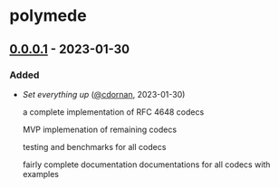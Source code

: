 # polymede

## [0.0.0.1] - 2023-01-30

### Added

* _Set everything up_ ([@cdornan], 2023-01-30)

    a complete implementation of RFC 4648 codecs

    MVP implemenation of remaining codecs

    testing and benchmarks for all codecs

    fairly complete documentation documentations for all codecs with examples

[Unreleased]: <https://github.com/cdornan/polymede-benchmarks>
[0.0.0.1]: <https://github.com/cdornan/polymede-benchmarks>
[@cdornan]: <https://github.com/cdornan>
